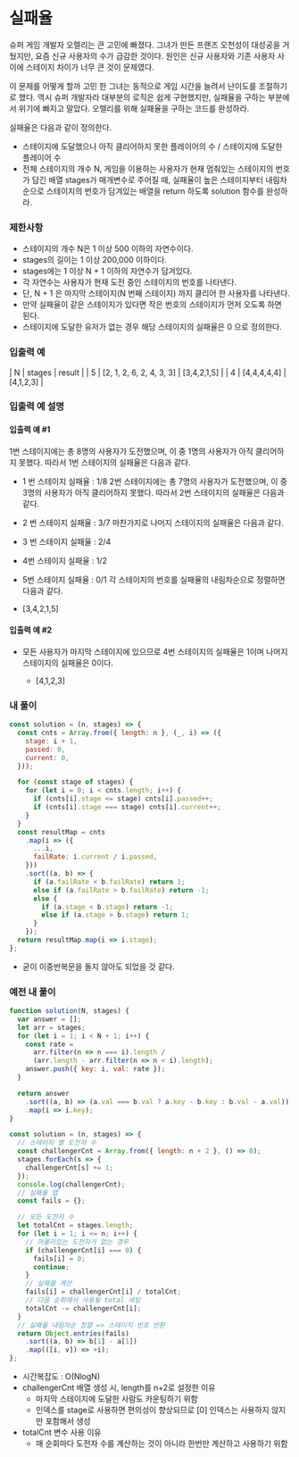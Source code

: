 # 실패율

슈퍼 게임 개발자 오렐리는 큰 고민에 빠졌다. 그녀가 만든 프랜즈 오천성이 대성공을 거뒀지만, 요즘 신규 사용자의 수가 급감한 것이다. 원인은 신규 사용자와 기존 사용자 사이에 스테이지 차이가 너무 큰 것이 문제였다.

이 문제를 어떻게 할까 고민 한 그녀는 동적으로 게임 시간을 늘려서 난이도를 조절하기로 했다. 역시 슈퍼 개발자라 대부분의 로직은 쉽게 구현했지만, 실패율을 구하는 부분에서 위기에 빠지고 말았다. 오렐리를 위해 실패율을 구하는 코드를 완성하라.

실패율은 다음과 같이 정의한다.

- 스테이지에 도달했으나 아직 클리어하지 못한 플레이어의 수 / 스테이지에 도달한 플레이어 수
- 전체 스테이지의 개수 N, 게임을 이용하는 사용자가 현재 멈춰있는 스테이지의 번호가 담긴 배열 stages가 매개변수로 주어질 때, 실패율이 높은 스테이지부터 내림차순으로 스테이지의 번호가 담겨있는 배열을 return 하도록 solution 함수를 완성하라.

### 제한사항

- 스테이지의 개수 N은 1 이상 500 이하의 자연수이다.
- stages의 길이는 1 이상 200,000 이하이다.
- stages에는 1 이상 N + 1 이하의 자연수가 담겨있다.
- 각 자연수는 사용자가 현재 도전 중인 스테이지의 번호를 나타낸다.
- 단, N + 1 은 마지막 스테이지(N 번째 스테이지) 까지 클리어 한 사용자를 나타낸다.
- 만약 실패율이 같은 스테이지가 있다면 작은 번호의 스테이지가 먼저 오도록 하면 된다.
- 스테이지에 도달한 유저가 없는 경우 해당 스테이지의 실패율은 0 으로 정의한다.

### 입출력 예

| N | stages | result |
| 5 | [2, 1, 2, 6, 2, 4, 3, 3] | [3,4,2,1,5] |
| 4 | [4,4,4,4,4] | [4,1,2,3] |

### 입출력 예 설명

#### 입출력 예 #1

1번 스테이지에는 총 8명의 사용자가 도전했으며, 이 중 1명의 사용자가 아직 클리어하지 못했다. 따라서 1번 스테이지의 실패율은 다음과 같다.

- 1 번 스테이지 실패율 : 1/8
  2번 스테이지에는 총 7명의 사용자가 도전했으며, 이 중 3명의 사용자가 아직 클리어하지 못했다. 따라서 2번 스테이지의 실패율은 다음과 같다.

- 2 번 스테이지 실패율 : 3/7
  마찬가지로 나머지 스테이지의 실패율은 다음과 같다.

- 3 번 스테이지 실패율 : 2/4
- 4번 스테이지 실패율 : 1/2
- 5번 스테이지 실패율 : 0/1
  각 스테이지의 번호를 실패율의 내림차순으로 정렬하면 다음과 같다.

- [3,4,2,1,5]

#### 입출력 예 #2

- 모든 사용자가 마지막 스테이지에 있으므로 4번 스테이지의 실패율은 1이며 나머지 스테이지의 실패율은 0이다.

  - [4,1,2,3]

### 내 풀이

```js
const solution = (n, stages) => {
  const cnts = Array.from({ length: n }, (_, i) => ({
    stage: i + 1,
    passed: 0,
    current: 0,
  }));

  for (const stage of stages) {
    for (let i = 0; i < cnts.length; i++) {
      if (cnts[i].stage <= stage) cnts[i].passed++;
      if (cnts[i].stage === stage) cnts[i].current++;
    }
  }
  const resultMap = cnts
    .map(i => ({
      ...i,
      failRate: i.current / i.passed,
    }))
    .sort((a, b) => {
      if (a.failRate < b.failRate) return 1;
      else if (a.failRate > b.failRate) return -1;
      else {
        if (a.stage < b.stage) return -1;
        else if (a.stage > b.stage) return 1;
      }
    });
  return resultMap.map(i => i.stage);
};
```

- 굳이 이중반복문을 돌지 않아도 되었을 것 같다.

### 예전 내 풀이

```js
function solution(N, stages) {
  var answer = [];
  let arr = stages;
  for (let i = 1; i < N + 1; i++) {
    const rate =
      arr.filter(n => n === i).length /
      (arr.length - arr.filter(n => n < i).length);
    answer.push({ key: i, val: rate });
  }

  return answer
    .sort((a, b) => (a.val === b.val ? a.key - b.key : b.val - a.val))
    .map(i => i.key);
}
```

```js
const solution = (n, stages) => {
  // 스테이지 별 도전자 수
  const challengerCnt = Array.from({ length: n + 2 }, () => 0);
  stages.forEach(s => {
    challengerCnt[s] += 1;
  });
  console.log(challengerCnt);
  // 실패율 맵
  const fails = {};

  // 모든 도전자 수
  let totalCnt = stages.length;
  for (let i = 1; i <= n; i++) {
    // 머물러있는 도전자가 없는 경우
    if (challengerCnt[i] === 0) {
      fails[i] = 0;
      continue;
    }
    // 실패율 계산
    fails[i] = challengerCnt[i] / totalCnt;
    // 다음 순회에서 사용될 total 세팅
    totalCnt -= challengerCnt[i];
  }
  // 실패율 내림차순 정렬 => 스테이지 번호 반환
  return Object.entries(fails)
    .sort((a, b) => b[1] - a[1])
    .map(([i, v]) => +i);
};
```
- 시간복잡도 : O(NlogN)
- challengerCnt 배열 생성 시, length를 n+2로 설정한 이유
  - 마지막 스테이지에 도달한 사람도 카운팅하기 위함
  - 인덱스를 stage로 사용하면 편의성이 향상되므로 [0] 인덱스는 사용하지 않지만 포함해서 생성
- totalCnt 변수 사용 이유
  - 매 순회마다 도전자 수를 계산하는 것이 아니라 한번만 계산하고 사용하기 위함 
